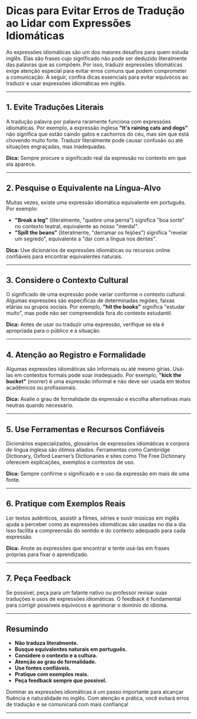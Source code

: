 
# Dicas para Evitar Erros de Tradução ao Lidar com Expressões Idiomáticas

As expressões idiomáticas são um dos maiores desafios para quem estuda inglês. Elas são frases cujo significado não pode ser deduzido literalmente das palavras que as compõem. Por isso, traduzir expressões idiomáticas exige atenção especial para evitar erros comuns que podem comprometer a comunicação. A seguir, confira dicas essenciais para evitar equívocos ao traduzir e usar expressões idiomáticas em inglês.

---

## 1. **Evite Traduções Literais**

A tradução palavra por palavra raramente funciona com expressões idiomáticas. Por exemplo, a expressão inglesa **"It's raining cats and dogs"** não significa que estão caindo gatos e cachorros do céu, mas sim que está chovendo muito forte. Traduzir literalmente pode causar confusão ou até situações engraçadas, mas inadequadas.

**Dica:** Sempre procure o significado real da expressão no contexto em que ela aparece.

---

## 2. **Pesquise o Equivalente na Língua-Alvo**

Muitas vezes, existe uma expressão idiomática equivalente em português. Por exemplo:

- **"Break a leg"** (literalmente, "quebre uma perna") significa "boa sorte" no contexto teatral, equivalente ao nosso "merda!".
- **"Spill the beans"** (literalmente, "derramar os feijões") significa "revelar um segredo", equivalente a "dar com a língua nos dentes".

**Dica:** Use dicionários de expressões idiomáticas ou recursos online confiáveis para encontrar equivalentes naturais.

---

## 3. **Considere o Contexto Cultural**

O significado de uma expressão pode variar conforme o contexto cultural. Algumas expressões são específicas de determinadas regiões, faixas etárias ou grupos sociais. Por exemplo, **"hit the books"** significa "estudar muito", mas pode não ser compreendida fora do contexto estudantil.

**Dica:** Antes de usar ou traduzir uma expressão, verifique se ela é apropriada para o público e a situação.

---

## 4. **Atenção ao Registro e Formalidade**

Algumas expressões idiomáticas são informais ou até mesmo gírias. Usá-las em contextos formais pode soar inadequado. Por exemplo, **"kick the bucket"** (morrer) é uma expressão informal e não deve ser usada em textos acadêmicos ou profissionais.

**Dica:** Avalie o grau de formalidade da expressão e escolha alternativas mais neutras quando necessário.

---

## 5. **Use Ferramentas e Recursos Confiáveis**

Dicionários especializados, glossários de expressões idiomáticas e corpora de língua inglesa são ótimos aliados. Ferramentas como Cambridge Dictionary, Oxford Learner’s Dictionaries e sites como The Free Dictionary oferecem explicações, exemplos e contextos de uso.

**Dica:** Sempre confirme o significado e o uso da expressão em mais de uma fonte.

---

## 6. **Pratique com Exemplos Reais**

Ler textos autênticos, assistir a filmes, séries e ouvir músicas em inglês ajuda a perceber como as expressões idiomáticas são usadas no dia a dia. Isso facilita a compreensão do sentido e do contexto adequado para cada expressão.

**Dica:** Anote as expressões que encontrar e tente usá-las em frases próprias para fixar o aprendizado.

---

## 7. **Peça Feedback**

Se possível, peça para um falante nativo ou professor revisar suas traduções e usos de expressões idiomáticas. O feedback é fundamental para corrigir possíveis equívocos e aprimorar o domínio do idioma.

---

## Resumindo

- **Não traduza literalmente.**
- **Busque equivalentes naturais em português.**
- **Considere o contexto e a cultura.**
- **Atenção ao grau de formalidade.**
- **Use fontes confiáveis.**
- **Pratique com exemplos reais.**
- **Peça feedback sempre que possível.**

Dominar as expressões idiomáticas é um passo importante para alcançar fluência e naturalidade no inglês. Com atenção e prática, você evitará erros de tradução e se comunicará com mais confiança!

---
```